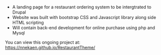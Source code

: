 - A landing page for a restaurant ordering system to be intergtrated to Drupal
- Website was built with bootstrap CSS and Javascript library along side HTML scripting
- Will contain back-end development for online purchase using php and Mysql 

You can view this ongoing project at: https://nnekaen.github.io/RestaurantTheme/
